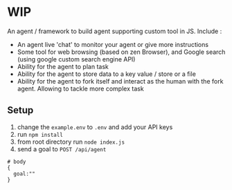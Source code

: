 
# WIP

An agent / framework to build agent supporting custom tool in JS. Include :

- An agent live 'chat' to monitor your agent or give more instructions
- Some tool for web browsing (based on zen Browser), and Google search (using google custom search engine API)
- Ability for the agent to plan task
- Ability for the agent to store data to a key value / store or a file
- Ability for the agent to fork itself and interact as the human with the fork agent. Allowing to tackle more complex task

## Setup
1. change the `example.env` to `.env` and add your API keys
2. run `npm install`
3. from root directory run `node index.js`
4. send a goal to `POST /api/agent`
```
# body
{
  goal:""
}
```
